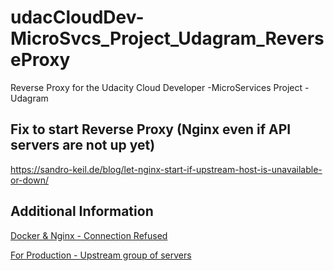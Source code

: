 # udacCloudDev-MicroSvcs_Project_Udagram_ReverseProxy

Reverse Proxy for the Udacity Cloud Developer -MicroServices Project - Udagram

## Fix to start Reverse Proxy (Nginx even if API servers are not up yet)

https://sandro-keil.de/blog/let-nginx-start-if-upstream-host-is-unavailable-or-down/

## Additional Information

[Docker & Nginx - Connection Refused](
https://serverfault.com/questions/895789/111-connection-refused-nginx-proxy-for-docker-containers)

[For Production - Upstream group of servers](http://nginx.org/en/docs/http/ngx_http_upstream_module.html)